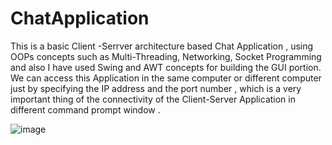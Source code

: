 # ChatApplication

This is a basic Client -Serrver architecture based Chat Application , using OOPs concepts such as Multi-Threading, Networking, Socket Programming and also I have used Swing and AWT concepts for building the GUI portion.
We can access this Application in the same computer or different computer just by specifying the IP address and the port number , which is a very important thing of the connectivity of the Client-Server Application in different command prompt window .

![image](https://github.com/user-attachments/assets/c0919c7f-4bbc-4a44-ac8b-06c8b6f66396)

